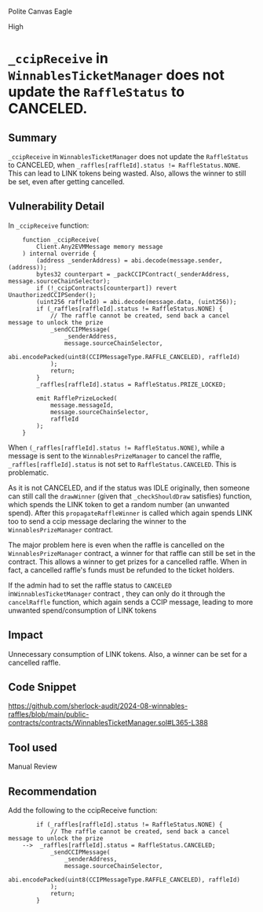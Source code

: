 Polite Canvas Eagle

High

# `_ccipReceive` in `WinnablesTicketManager` does not update the `RaffleStatus` to CANCELED.

## Summary
`_ccipReceive` in `WinnablesTicketManager` does not update the `RaffleStatus` to CANCELED, when `_raffles[raffleId].status != RaffleStatus.NONE`. This can lead to LINK tokens being wasted. Also, allows the winner to still be set, even after getting cancelled.

## Vulnerability Detail
In `_ccipReceive` function:

```solidity
    function _ccipReceive(
        Client.Any2EVMMessage memory message
    ) internal override {
        (address _senderAddress) = abi.decode(message.sender, (address));
        bytes32 counterpart = _packCCIPContract(_senderAddress, message.sourceChainSelector);
        if (!_ccipContracts[counterpart]) revert UnauthorizedCCIPSender();
        (uint256 raffleId) = abi.decode(message.data, (uint256));
        if (_raffles[raffleId].status != RaffleStatus.NONE) {
            // The raffle cannot be created, send back a cancel message to unlock the prize
            _sendCCIPMessage(
                _senderAddress,
                message.sourceChainSelector,
                abi.encodePacked(uint8(CCIPMessageType.RAFFLE_CANCELED), raffleId)
            );
            return;
        }
        _raffles[raffleId].status = RaffleStatus.PRIZE_LOCKED;

        emit RafflePrizeLocked(
            message.messageId,
            message.sourceChainSelector,
            raffleId
        );
    }
```
When `(_raffles[raffleId].status != RaffleStatus.NONE)`, while a message is sent to the `WinnablesPrizeManager` to cancel the raffle, `_raffles[raffleId].status` is not set to `RaffleStatus.CANCELED`. This is problematic.

As it is not CANCELED, and if the status was IDLE originally, then someone can still call the `drawWinner` (given that `_checkShouldDraw` satisfies) function, which spends the LINK token to get a random number (an unwanted spend). After this `propagateRaffleWinner` is called which again spends LINK too to send a ccip message declaring the winner to the `WinnablesPrizeManager` contract. 

The major problem here is even when the raffle is cancelled on the `WinnablesPrizeManager` contract, a winner for that raffle can still be set in the contract. This allows a winner to get prizes for a cancelled raffle. When in fact, a cancelled raffle's funds must be refunded to the ticket holders. 

If the admin had to set the raffle status to `CANCELED` in`WinnablesTicketManager` contract , they can only do it through the `cancelRaffle` function, which again sends a CCIP message, leading to more unwanted spend/consumption of LINK tokens

## Impact
Unnecessary consumption of LINK tokens. Also, a winner can be set for a cancelled raffle.

## Code Snippet
https://github.com/sherlock-audit/2024-08-winnables-raffles/blob/main/public-contracts/contracts/WinnablesTicketManager.sol#L365-L388

## Tool used

Manual Review

## Recommendation
Add the following to the ccipReceive function:

```solidity
        if (_raffles[raffleId].status != RaffleStatus.NONE) {
            // The raffle cannot be created, send back a cancel message to unlock the prize
    -->  _raffles[raffleId].status = RaffleStatus.CANCELED;
            _sendCCIPMessage(
                _senderAddress,
                message.sourceChainSelector,
                abi.encodePacked(uint8(CCIPMessageType.RAFFLE_CANCELED), raffleId)
            );
            return;
        }
```